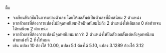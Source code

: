 ดีืแ
- จงเขียนฟังก์ชันในการแปลงตัวเลข โดยให้ผลลัพธ์เป็นตัวเลขที่มีทศนิยม 2 ตำแหน่ง 
- หากตัวเลขที่ต้องการแปลงไม่มีจุดทศนิยมหรือมีทศนิยมไม่ถึง 2 ตำแหน่งให้เติมเลข 0 ต่อท้ายจนได้ทศนิยม 2 ตำแหน่ง
- หากตัวเลขที่ต้องการแปลงมีจุดทศนิยมมากกว่า 2 ตำแหน่งให้ปัดตัวเลขตั้งแต่หลังจุดทศนิยมตำแหน่งที่ 2 ทิ้งให้หมด
- เช่น แปลง 10 ต้องได้ 10.00, แปลง 5.1 ต้องได้ 5.10, แปลง 3.1289 ต้องได้ 3.12


